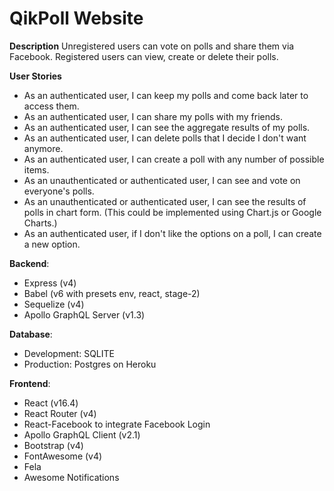 # QikPoll Website

**Description**
Unregistered users can vote on polls and share them via Facebook. Registered users can view, create or delete their polls.

**User Stories**
- As an authenticated user, I can keep my polls and come back later to access them.
- As an authenticated user, I can share my polls with my friends.
- As an authenticated user, I can see the aggregate results of my polls.
- As an authenticated user, I can delete polls that I decide I don't want anymore.
- As an authenticated user, I can create a poll with any number of possible items.
- As an unauthenticated or authenticated user, I can see and vote on everyone's polls.
- As an unauthenticated or authenticated user, I can see the results of polls in chart form. (This could be implemented using Chart.js or Google Charts.)
- As an authenticated user, if I don't like the options on a poll, I can create a new option.

**Backend**:
- Express (v4)
- Babel (v6 with presets env, react, stage-2)
- Sequelize (v4)
- Apollo GraphQL Server (v1.3)

**Database**:
- Development: SQLITE
- Production: Postgres on Heroku

**Frontend**:
- React (v16.4)
- React Router (v4)
- React-Facebook to integrate Facebook Login
- Apollo GraphQL Client (v2.1)
- Bootstrap (v4)
- FontAwesome (v4)
- Fela
- Awesome Notifications
